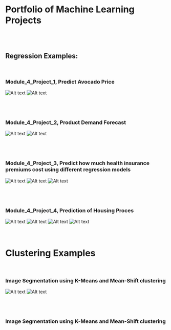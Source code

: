 # Portfolio of Machine Learning Projects
<br /><br />

## Regression Examples:
<br />

### Module_4_Project_1, Predict Avocado Price
![Alt text](M4_Regression/Module_4_Project_1/Images/Avocado_Price_Prediction_KNN.png "")
![Alt text](M4_Regression/Module_4_Project_1/Images/Avocado_Price_Prediction_XGBoost.png "")
<br /><br /><br /><br />

### Module_4_Project_2, Product Demand Forecast
![Alt text](M4_Regression/Module_4_Project_2/Images/Product_Demand_Forecasts_by_Product_Category.png "")
![Alt text](M4_Regression/Module_4_Project_2/Images/Product_Demand_Forecasts_by_Product.png "")
<br /><br /><br /><br />

### Module_4_Project_3, Predict how much health insurance premiums cost using different regression models
![Alt text](M4_Regression/Module_4_Project_3/Images/NumericalFeatures_vs_InsuranceCost_Correlation.png "Numerical Features and their correlation with the Insurance Cost")
![Alt text](M4_Regression/Module_4_Project_3/Images/CategoricalFeatures_vs_InsuranceCost_BoxPlot.png "Categorical Features and their relationship to the Insurance Cost")
![Alt text](M4_Regression/Module_4_Project_3/Images/CategoricalFeatures_vs_InsuranceCost_ViolinPlot.png "Categorical Features and their relationship to the Insurance Cost")
<br /><br /><br /><br />

### Module_4_Project_4, Prediction of Housing Proces
![Alt text](M4_Regression/Module_4_Project_4/Images/NumericalFeatures_vs_HousePrice_ScatterPlot.png "")
![Alt text](M4_Regression/Module_4_Project_4/Images/OrdinalFeatures_vs_HousePrice_ScatterPlot.png "")
![Alt text](M4_Regression/Module_4_Project_4/Images/CategoricalFeatures_vs_HousePrice_ScatterPlot.png "")
![Alt text](M4_Regression/Module_4_Project_4/Images/Real_vs_Predicted_HousePrices_ScatterPlot.png "")
<br /><br /><br />

# Clustering Examples
<br />

### Image Segmentation using K-Means and Mean-Shift clustering
![Alt text](M5_Clustering/Image_Segmentation/Images/Image_Segmentation_K_MeansClustering.png "")
![Alt text](M5_Clustering/Image_Segmentation/Images/Image_Segmentation_Mean_Shift_Clustering.png "")
<br /><br /><br /><br />

### Image Segmentation using K-Means and Mean-Shift clustering
<br /><br /><br /><br />

